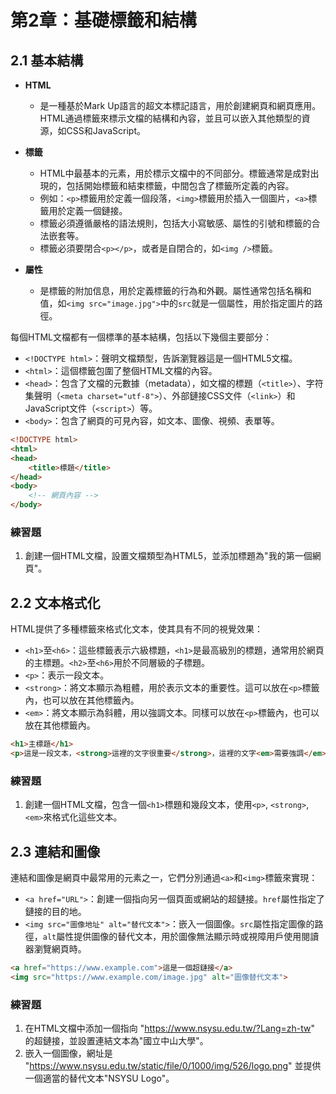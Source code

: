 # 第2章：基礎標籤和結構

## 2.1 基本結構

- **HTML** 
  - 是一種基於Mark Up語言的超文本標記語言，用於創建網頁和網頁應用。HTML通過標籤來標示文檔的結構和內容，並且可以嵌入其他類型的資源，如CSS和JavaScript。


- **標籤** 
  - HTML中最基本的元素，用於標示文檔中的不同部分。標籤通常是成對出現的，包括開始標籤和結束標籤，中間包含了標籤所定義的內容。
  - 例如：`<p>`標籤用於定義一個段落，`<img>`標籤用於插入一個圖片，`<a>`標籤用於定義一個鏈接。
  - 標籤必須遵循嚴格的語法規則，包括大小寫敏感、屬性的引號和標籤的合法嵌套等。
  - 標籤必須要閉合`<p></p>`，或者是自閉合的，如`<img />`標籤。


- **屬性** 
  - 是標籤的附加信息，用於定義標籤的行為和外觀。屬性通常包括名稱和值，如`<img src="image.jpg">`中的`src`就是一個屬性，用於指定圖片的路徑。


每個HTML文檔都有一個標準的基本結構，包括以下幾個主要部分：

- `<!DOCTYPE html>`：聲明文檔類型，告訴瀏覽器這是一個HTML5文檔。
- `<html>`：這個標籤包圍了整個HTML文檔的內容。
- `<head>`：包含了文檔的元數據（metadata），如文檔的標題（`<title>`）、字符集聲明（`<meta charset="utf-8">`）、外部鏈接CSS文件（`<link>`）和JavaScript文件（`<script>`）等。
- `<body>`：包含了網頁的可見內容，如文本、圖像、視頻、表單等。

```html
<!DOCTYPE html>
<html>
<head>
    <title>標題</title>
</head>
<body>
    <!-- 網頁內容 -->
</body>
```

### 練習題
1. 創建一個HTML文檔，設置文檔類型為HTML5，並添加標題為"我的第一個網頁"。

## 2.2 文本格式化

HTML提供了多種標籤來格式化文本，使其具有不同的視覺效果：

- `<h1>`至`<h6>`：這些標籤表示六級標題，`<h1>`是最高級別的標題，通常用於網頁的主標題。`<h2>`至`<h6>`用於不同層級的子標題。
- `<p>`：表示一段文本。
- `<strong>`：將文本顯示為粗體，用於表示文本的重要性。這可以放在`<p>`標籤內，也可以放在其他標籤內。
- `<em>`：將文本顯示為斜體，用以強調文本。同樣可以放在`<p>`標籤內，也可以放在其他標籤內。

```html
<h1>主標題</h1>
<p>這是一段文本，<strong>這裡的文字很重要</strong>，這裡的文字<em>需要強調</em>。</p>
```

### 練習題
1. 創建一個HTML文檔，包含一個`<h1>`標題和幾段文本，使用`<p>`, `<strong>`, `<em>`來格式化這些文本。

## 2.3 連結和圖像

連結和圖像是網頁中最常用的元素之一，它們分別通過`<a>`和`<img>`標籤來實現：

- `<a href="URL">`：創建一個指向另一個頁面或網站的超鏈接。`href`屬性指定了鏈接的目的地。
- `<img src="圖像地址" alt="替代文本">`：嵌入一個圖像。`src`屬性指定圖像的路徑，`alt`屬性提供圖像的替代文本，用於圖像無法顯示時或視障用戶使用閱讀器瀏覽網頁時。

```html
<a href="https://www.example.com">這是一個超鏈接</a>
<img src="https://www.example.com/image.jpg" alt="圖像替代文本">
```

### 練習題
1. 在HTML文檔中添加一個指向 "https://www.nsysu.edu.tw/?Lang=zh-tw" 的超鏈接，並設置連結文本為"國立中山大學"。
2. 嵌入一個圖像，網址是 "https://www.nsysu.edu.tw/static/file/0/1000/img/526/logo.png" 並提供一個適當的替代文本"NSYSU Logo"。

